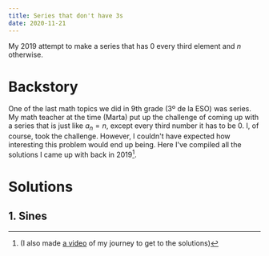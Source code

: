 ```yaml
---
title: Series that don't have 3s
date: 2020-11-21
---
```


My 2019 attempt to make a series that has $0$ every third element and $n$ otherwise.

# Backstory

One of the last math topics we did in 9th grade (3º de la ESO) was series. My math teacher at the time (Marta) put up the challenge of coming up with a series that is just like $a_n = n$, except every third number it has to be $0$. I, of course, took the challenge. However, I couldn't have expected how interesting this problem would end up being. Here I've compiled all the solutions I came up with back in 2019[^1].

[^1]: (I also made [a video](https://www.youtube.com/watch?v=1OXZJ_3qhYU) of my journey to get to the solutions)

# Solutions

## 1. Sines